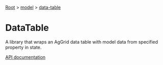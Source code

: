 [Root](../../../README.md) &gt; [model](../README.md) &gt; [data-table](./README.md)

# DataTable

A library that wraps an AgGrid data table with model data from specified property in state.

[API documentation](../../../docs/model-data-table.md)